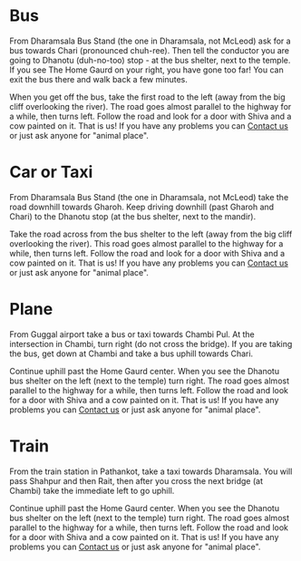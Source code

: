 
Bus
=========
From Dharamsala Bus Stand (the one in Dharamsala, not McLeod) ask for a bus towards Chari (pronounced chuh-ree). Then tell the conductor you are going to Dhanotu (duh-no-too) stop - at the bus shelter, next to the temple. If you see The Home Gaurd on your right, you have gone too far! You can exit the bus there and walk back a few minutes. 

When you get off the bus, take the first road to the left (away from the big cliff overlooking the river). The road goes almost parallel to the highway for a while, then turns left. Follow the road and look for a door with Shiva and a cow painted on it. That is us! If you have any problems you can [Contact us]( #contact "Contact" ) or just ask anyone for "animal place".

Car or Taxi
==========
From Dharamsala Bus Stand (the one in Dharamsala, not McLeod) take the road downhill towards Gharoh. Keep driving downhill (past Gharoh and Chari) to the Dhanotu stop (at the bus shelter, next to the mandir). 

Take the road across from the bus shelter to the left (away from the big cliff overlooking the river). This road goes almost parallel to the highway for a while, then turns left. Follow the road and look for a door with Shiva and a cow painted on it. That is us! If you have any problems you can [Contact us]( #contact "Contact" ) or just ask anyone for "animal place".

Plane
==========
From Guggal airport take a bus or taxi towards Chambi Pul. At the intersection in Chambi, turn right (do not cross the bridge). If you are taking the bus, get down at Chambi and take a bus uphill towards Chari.

Continue uphill past the Home Gaurd center. When you see the Dhanotu bus shelter on the left (next to the temple) turn right. The road goes almost parallel to the highway for a while, then turns left. Follow the road and look for a door with Shiva and a cow painted on it. That is us! If you have any problems you can [Contact us]( #contact "Contact" ) or just ask anyone for "animal place".

Train
==========
From the train station in Pathankot, take a taxi towards Dharamsala. You will pass Shahpur and then Rait, then after you cross the next bridge (at Chambi) take the immediate left to go uphill. 

Continue uphill past the Home Gaurd center. When you see the Dhanotu bus shelter on the left (next to the temple) turn right. The road goes almost parallel to the highway for a while, then turns left. Follow the road and look for a door with Shiva and a cow painted on it. That is us! If you have any problems you can [Contact us]( #contact "Contact" ) or just ask anyone for "animal place".
